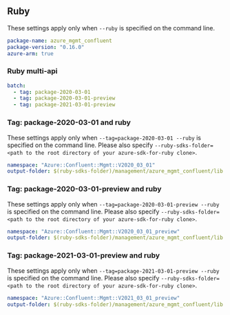 ## Ruby

These settings apply only when `--ruby` is specified on the command line.

``` yaml
package-name: azure_mgmt_confluent
package-version: "0.16.0"
azure-arm: true
```

### Ruby multi-api

``` yaml $(ruby) && $(multiapi)
batch:
  - tag: package-2020-03-01
  - tag: package-2020-03-01-preview
  - tag: package-2021-03-01-preview
```

### Tag: package-2020-03-01 and ruby

These settings apply only when `--tag=package-2020-03-01 --ruby` is specified on the command line.
Please also specify `--ruby-sdks-folder=<path to the root directory of your azure-sdk-for-ruby clone>`.

```yaml $(tag) == 'package-2020-03-01' && $(ruby)
namespace: "Azure::Confluent::Mgmt::V2020_03_01"
output-folder: $(ruby-sdks-folder)/management/azure_mgmt_confluent/lib
```

### Tag: package-2020-03-01-preview and ruby

These settings apply only when `--tag=package-2020-03-01-preview --ruby` is specified on the command line.
Please also specify `--ruby-sdks-folder=<path to the root directory of your azure-sdk-for-ruby clone>`.

```yaml $(tag) == 'package-2020-03-01-preview' && $(ruby)
namespace: "Azure::Confluent::Mgmt::V2020_03_01_preview"
output-folder: $(ruby-sdks-folder)/management/azure_mgmt_confluent/lib
```

### Tag: package-2021-03-01-preview and ruby

These settings apply only when `--tag=package-2021-03-01-preview --ruby` is specified on the command line.
Please also specify `--ruby-sdks-folder=<path to the root directory of your azure-sdk-for-ruby clone>`.

```yaml $(tag) == 'package-2021-03-01-preview' && $(ruby)
namespace: "Azure::Confluent::Mgmt::V2021_03_01_preview"
output-folder: $(ruby-sdks-folder)/management/azure_mgmt_confluent/lib
```